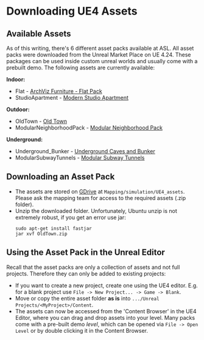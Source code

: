 # Downloading UE4 Assets
## Available Assets
As of this writing, there's 6 different asset packs available at ASL. 
All asset packs were downloaded from the Unreal Market Place on UE 4.24. 
These packages can be used inside custom unreal worlds and usually come with a prebuilt demo.
The following assets are currently available:

**Indoor:**
* Flat - [ArchViz Furniture - Flat Pack](https://www.unrealengine.com/marketplace/en-US/product/archviz-furniture-flat-pack)
* StudioApartment - [Modern Studio Apartment](https://www.unrealengine.com/marketplace/en-US/product/modern-studio-apartment/reviews)

**Outdoor:**
* OldTown - [Old Town](https://www.unrealengine.com/marketplace/en-US/product/old-town)
* ModularNeighborhoodPack - [Modular Neighborhood Pack](https://www.unrealengine.com/marketplace/en-US/product/modular-neighborhood-pack)

**Underground:**
* Underground_Bunker - [Underground Caves and Bunker](https://www.unrealengine.com/marketplace/en-US/product/underground-caves-and-bunker)
* ModularSubwayTunnels - [Modular Subway Tunnels](https://www.unrealengine.com/marketplace/en-US/product/modular-subway-tunnel)

## Downloading an Asset Pack
* The assets are stored on [GDrive](https://drive.google.com/drive/folders/1sad6Mr4RXUySrlpo2XLNs_GoyRkhRRth) at `Mapping/simulation/UE4_assets`. 
Please ask the mapping team for access to the required assets (.zip folder).
* Unzip the downloaded folder. Unfortunately, Ubuntu unzip is not extremely robust, if you get an error use jar:
  ```shell script
  sudo apt-get install fastjar
  jar xvf OldTown.zip
  ```

## Using the Asset Pack in the Unreal Editor
Recall that the asset packs are only a collection of assets and not full projects. 
Therefore they can only be added to existing projects:
* If you want to create a new project, create one using the UE4 editor. 
  E.g. for a blank project use `File -> New Project... -> Game -> Blank`.
* Move or copy the entire asset folder **as is** into `.../Unreal Projects/<MyProject>/Content`.
* The assets can now be accessed from the 'Content Browser' in the UE4 Editor, where you can drag and drop assets into your level.
  Many packs come with a pre-built demo *level*, which can be opened via `File -> Open Level` or by double clicking it in the Content Browser.
